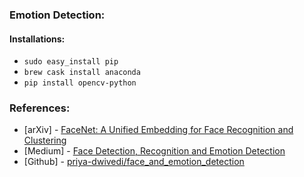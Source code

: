 ### Emotion Detection:



#### Installations: 

- `sudo easy_install pip`
- `brew cask install anaconda`
- `pip install opencv-python`


### References: 

- [arXiv] - [FaceNet: A Unified Embedding for Face Recognition and Clustering](https://arxiv.org/abs/1503.03832)
- [Medium] - [Face Detection, Recognition and Emotion Detection](https://towardsdatascience.com/face-detection-recognition-and-emotion-detection-in-8-lines-of-code-b2ce32d4d5de)
- [Github] - [priya-dwivedi/face_and_emotion_detection](https://github.com/priya-dwivedi/face_and_emotion_detection)
